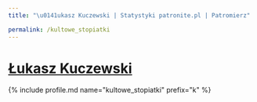 ```yaml
---
title: "\u0141ukasz Kuczewski | Statystyki patronite.pl | Patromierz"

permalink: /kultowe_stopiatki
---
```


# [Łukasz Kuczewski](https://patronite.pl/kultowe_stopiatki)

{% include profile.md name="kultowe_stopiatki" prefix="k" %}
